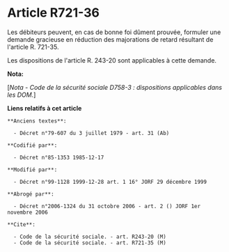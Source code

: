 # Article R721-36

Les débiteurs peuvent, en cas de bonne foi dûment prouvée, formuler une demande gracieuse en réduction des majorations de
retard résultant de l'article R. 721-35. 

Les dispositions de l'article R. 243-20 sont applicables à cette demande.

**Nota:**

[*Nota - Code de la sécurité sociale D758-3 : dispositions applicables dans les DOM.*]

**Liens relatifs à cet article**

	**Anciens textes**:

	  - Décret n°79-607 du 3 juillet 1979 - art. 31 (Ab)

	**Codifié par**:

	  - Décret n°85-1353 1985-12-17

	**Modifié par**:

	  - Décret n°99-1128 1999-12-28 art. 1 16° JORF 29 décembre 1999

	**Abrogé par**:

	  - Décret n°2006-1324 du 31 octobre 2006 - art. 2 () JORF 1er novembre 2006

	**Cite**:

	  - Code de la sécurité sociale. - art. R243-20 (M)
	  - Code de la sécurité sociale. - art. R721-35 (M)
